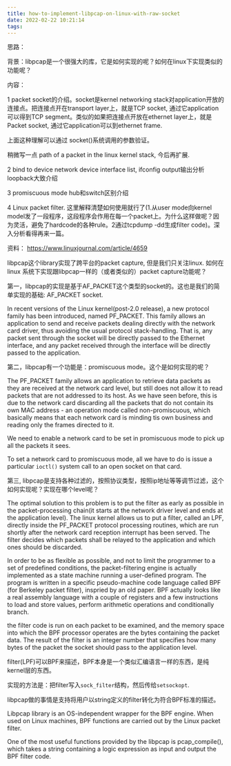 ```yaml
---
title: how-to-implement-libpcap-on-linux-with-raw-socket
date: 2022-02-22 10:21:14
tags:
---
```


思路：

背景：libpcap是一个很强大的库，它是如何实现的呢？如何在linux下实现类似的功能呢？

内容：

1 packet socket的介绍。socket是kernel networking stack对application开放的连接点。把连接点开在transport layer上，就是TCP socket, 通过它application可以得到TCP segment。类似的如果把连接点开放在ethernet layer上，就是Packet socket, 通过它application可以到ethernet frame.

上面这种理解可以通过 socket()系统调用的参数验证。

稍微写一点 path of a packet in the linux kernel stack, 今后再扩展.

2 bind to device
network device interface list,
ifconfig output输出分析
loopback大致介绍

3 promiscuous mode
hub和switch区别介绍

4 Linux packet filter. 
这里解释清楚如何使用就行了(1.从user mode向kernel model发了一段程序，这段程序会作用在每一个packet上。为什么这样做呢？因为灵活，避免了hardcode的各种rule。2通过tcpdump -dd生成filter code)。深入分析看得再来一篇。

资料：
https://www.linuxjournal.com/article/4659

libpcap这个library实现了跨平台的packet capture, 但是我们只关注linux. 如何在linux 系统下实现跟libpcap一样的（或者类似的）packet capture功能呢？

第一，libpcap的实现是基于AF_PACKET这个类型的socket的。这也是我们的简单实现的基础: AF_PACKET socket. 

In recent versions of the Linux kernel(post-2.0 release), a new protocol family has been introduced, named PF_PACKET. This family allows an application to send and receive packets dealing directly with the network card driver, thus avoiding the usual protocol stack-handling. That is, any packet sent through the socket will be directly passed to the Ethernet interface, and any packet received through the interface will be directly passed to the application. 

第二，libpcap有一个功能是：promiscuous mode。这个是如何实现的呢？

The PF_PACKET family allows an application to retrieve data packets as they are received at the network card level, but still does not allow it to read packets that are not addressed to its host. As we have seen before, this is due to the network card discarding all the packets that do not contain its own MAC address - an operation mode called non-promiscuous, which basically means that each network card is minding tis own business and reading only the frames directed to it. 

We need to enable a network card to be set in promiscuous mode to pick up all the packets it sees. 

To set a network card to promiscuous mode, all we have to do is issue a particular `ioctl()` system call to an open socket on that card. 

第三, libpcap是支持各种过滤的，按照协议类型，按照ip地址等等调节过滤，这个如何实现呢？实现在哪个level呢？

The optimal solution to this problem is to put the filter as early as possible in the packet-processing chain(it starts at the network driver level and ends at the application level). The linux kernel allows us to put a filter, called an LPF, directly inside the PF_PACKET protocol processing routines, which are run shortly after the network card reception interrupt has been served. The filter decides which packets shall be relayed to the application and which ones should be discarded. 

In order to be as flexible as possible, and not to limit the programmer to a set of predefined conditions, the packet-filtering engine is actually implemented as a state machine running a user-defined program. The program is written in a specific pseudo-machine code language called BPF (for Berkeley packet filter), inspried by an old paper. BPF actually looks like a real assembly language with a couple of registers and a few instructions to load and store values, perform arithmetic operations and conditionally branch. 

the filter code is run on each packet to be examined, and the memory space into which the BPF processor operates are the bytes containing the packet data. The result of the filter is an integer number that specifies how many bytes of the packet the socket should pass to the application level. 

filter(LPF)可以BPF来描述，BPF本身是一个类似汇编语言一样的东西，是纯kernel层的东西。

实现的方法是：把filter写入`sock_filter`结构，然后传给`setsockopt`.

libpcap做的事情是支持将用户以string定义的filter转化为符合BPF标准的描述。

Libpcap library is an OS-independent wrapper for the BPF engine. When used on Linux machines, BPF functions are carried out by the Linux packet filter. 

One of the most useful functions provided by the libpcap is pcap_compile(), which takes a string containing a logic expression as input and output the BPF filter code. 
